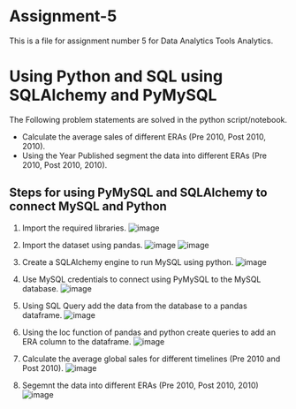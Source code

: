# Assignment-5
This is a file for assignment number 5 for Data Analytics Tools Analytics.

 # Using Python and SQL using SQLAlchemy and PyMySQL

The Following problem statements are solved in the python script/notebook.

- Calculate the average sales of different ERAs (Pre 2010, Post 2010, 2010).
- Using the Year Published segment the data into different ERAs (Pre 2010, Post 2010, 2010).

## Steps for using PyMySQL and SQLAlchemy to connect MySQL and Python

1. Import the required libraries.
![image](https://user-images.githubusercontent.com/33536230/230799367-854ebe2f-f4b0-49af-b9ed-f0ae54a64fb2.jpeg)

2. Import the dataset using pandas.
![image](https://user-images.githubusercontent.com/33536230/230799392-818b8f17-c16b-4da0-99f6-c300f5025f60.jpeg)
![image](https://user-images.githubusercontent.com/33536230/230799404-a0125904-a05d-463a-9bc9-df1be6acb2e0.jpeg)


3. Create a SQLAlchemy engine to run MySQL using python.
![image](https://user-images.githubusercontent.com/33536230/230799465-b4162f29-0a60-491f-a642-5676ae0e5d59.jpeg)

4. Use MySQL credentials to connect using PyMySQL to the MySQL database.
![image](https://user-images.githubusercontent.com/33536230/230799482-cbd96336-d4fc-4322-814c-79b742ae2e5c.jpeg)

5. Using SQL Query add the data from the database to a pandas dataframe.
![image](https://user-images.githubusercontent.com/33536230/230799533-1a54a665-8532-4c83-a09e-f860d4d34c6d.jpeg)

5. Using the loc function of pandas and python create queries to add an ERA column to the dataframe.
![image](https://user-images.githubusercontent.com/33536230/230799582-ed273fb8-5169-48cd-835a-79bd9640b2b7.jpeg)

6. Calculate the average global sales for different timelines (Pre 2010 and Post 2010).
![image](https://user-images.githubusercontent.com/33536230/230799601-78da5079-a1e7-482b-af89-1a1af85fb61b.jpeg)

7. Segemnt the data into different ERAs (Pre 2010, Post 2010, 2010)
![image](https://user-images.githubusercontent.com/33536230/230799607-730e0fbf-b38e-4858-898b-12b1a550a8b4.jpeg)
